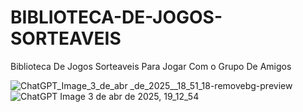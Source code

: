 # BIBLIOTECA-DE-JOGOS-SORTEAVEIS
Biblioteca De Jogos Sorteaveis Para Jogar Com o Grupo De Amigos


![ChatGPT_Image_3_de_abr _de_2025__18_51_18-removebg-preview](https://github.com/user-attachments/assets/5f7038ef-dba2-443d-85c6-f0dab4a6052f)
![ChatGPT Image 3 de abr  de 2025, 19_12_54](https://github.com/user-attachments/assets/bb4cb2b8-a81f-42c0-94bb-4d828395f9e2)
